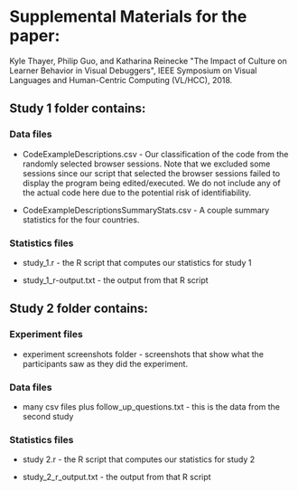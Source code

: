 Supplemental Materials for the paper:
======

  Kyle Thayer, Philip Guo, and Katharina Reinecke "The Impact of Culture on Learner Behavior in Visual Debuggers", IEEE Symposium on Visual Languages and Human-Centric Computing (VL/HCC), 2018.

   
Study 1 folder contains:
-----

### Data files
  
  * CodeExampleDescriptions.csv - Our classification of the code from the randomly selected browser sessions. Note that we excluded some sessions since our script that selected the browser sessions failed to display the program being edited/executed. We do not include any of the actual code here due to the potential risk of identifiability.
  
  * CodeExampleDescriptionsSummaryStats.csv - A couple summary statistics for the four countries.

### Statistics files

  * study_1.r - the R script that computes our statistics for study 1
  
  * study_1_r-output.txt - the output from that R script
  

  
  
Study 2 folder contains:
-----

### Experiment files

  * experiment screenshots folder - screenshots that show what the participants saw as they did the experiment.

### Data files

  * many csv files plus follow_up_questions.txt - this is the data from the second study
  
### Statistics files

  * study 2.r - the R script that computes our statistics for study 2
  
  * study_2_r_output.txt - the output from that R script
  
 
